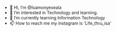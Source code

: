 - 👋 Hi, I’m @Isamonyeseala
- 👀 I’m interested in Technology and learning.
- 🌱 I’m currently learning Information Technology
- 📫 How to reach me my instagram is 'Life_thru_isa'

<!---
Isamonyeseala/Isamonyeseala is a ✨ special ✨ repository because its `README.md` (this file) appears on your GitHub profile.
You can click the Preview link to take a look at your changes.
--->
